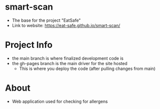 # smart-scan
- The base for the project "EatSafe" 
- Link to website: https://eat-safe.github.io/smart-scan/

# Project Info
- the main branch is where finalized development code is
- the gh-pages branch is the main driver for the site hosted
    - This is where you deploy the code (after pulling changes from main)

# About
- Web application used for checking for allergens

